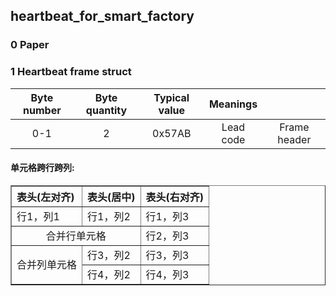 ## heartbeat_for_smart_factory
### 0 Paper
### 1 Heartbeat frame struct
| Byte number | Byte quantity | Typical value | Meanings ||
|:-:|:-:|:-:|:-:|:-:|
|0-1|2|0x57AB|Lead code|Frame header|

<h4>单元格跨行跨列:</h4>   <!--标题-->
<table border="1" width="500px" cellspacing="10">
<tr>
  <th align="left">表头(左对齐)</th>
  <th align="center">表头(居中)</th>
  <th align="right">表头(右对齐)</th>
</tr>
<tr>
  <td>行1，列1</td>
  <td>行1，列2</td>
  <td>行1，列3</td>
</tr>
<tr>
  <td colspan="2" align="center">合并行单元格</td>
  <td>行2，列3</td>
</tr>
<tr>
  <td rowspan="2" align="center">合并列单元格</td>
  <td>行3，列2</td>
  <td>行3，列3</td>
</tr>
<tr>
  <td>行4，列2</th>
  <td>行4，列3</td>
</tr>
</table>

